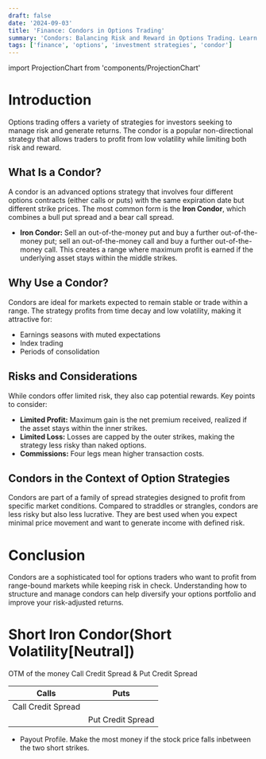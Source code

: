 ```yaml
---
draft: false
date: '2024-09-03'
title: 'Finance: Condors in Options Trading'
summary: 'Condors: Balancing Risk and Reward in Options Trading. Learn how condor strategies work and their place in option investing.'
tags: ['finance', 'options', 'investment strategies', 'condor']
---
```


import ProjectionChart from 'components/ProjectionChart'

# Introduction

Options trading offers a variety of strategies for investors seeking to manage risk and generate returns. The condor is a popular non-directional strategy that allows traders to profit from low volatility while limiting both risk and reward.

## What Is a Condor?

A condor is an advanced options strategy that involves four different options contracts (either calls or puts) with the same expiration date but different strike prices. The most common form is the **Iron Condor**, which combines a bull put spread and a bear call spread.

- **Iron Condor:** Sell an out-of-the-money put and buy a further out-of-the-money put; sell an out-of-the-money call and buy a further out-of-the-money call. This creates a range where maximum profit is earned if the underlying asset stays within the middle strikes.

## Why Use a Condor?

Condors are ideal for markets expected to remain stable or trade within a range. The strategy profits from time decay and low volatility, making it attractive for:

- Earnings seasons with muted expectations
- Index trading
- Periods of consolidation

## Risks and Considerations

While condors offer limited risk, they also cap potential rewards. Key points to consider:

- **Limited Profit:** Maximum gain is the net premium received, realized if the asset stays within the inner strikes.
- **Limited Loss:** Losses are capped by the outer strikes, making the strategy less risky than naked options.
- **Commissions:** Four legs mean higher transaction costs.

## Condors in the Context of Option Strategies

Condors are part of a family of spread strategies designed to profit from specific market conditions. Compared to straddles or strangles, condors are less risky but also less lucrative. They are best used when you expect minimal price movement and want to generate income with defined risk.

# Conclusion

Condors are a sophisticated tool for options traders who want to profit from range-bound markets while keeping risk in check. Understanding how to structure and manage condors can help diversify your options portfolio and improve your risk-adjusted returns.

<ProjectionChart text="Hello from a React component!" />

# Short Iron Condor(Short Volatility[Neutral])

OTM of the money
Call Credit Spread & Put Credit Spread

| Calls              | Puts              |
| ------------------ | ----------------- |
| Call Credit Spread |                   |
|                    | Put Credit Spread |

- Payout Profile. Make the most money if the stock price falls inbetween the two short strikes.
